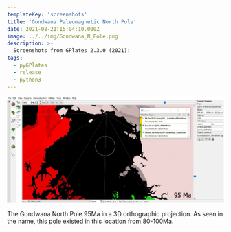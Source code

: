 ```yaml
---
templateKey: 'screenshots'
title: 'Gondwana Paleomagnetic North Pole'
date: 2021-08-21T15:04:10.000Z
image: ../../img/Gondwana_N_Pole.png
description: >-
  Screenshots from GPlates 2.3.0 (2021):
tags:
  - pyGPlates
  - release
  - python3
---
```

![pygplates_doc_contents](../../img/Gondwana_N_Pole.png)

The Gondwana North Pole 95Ma in a 3D orthographic projection. As seen in the name, this pole existed in this location from 80-100Ma.
